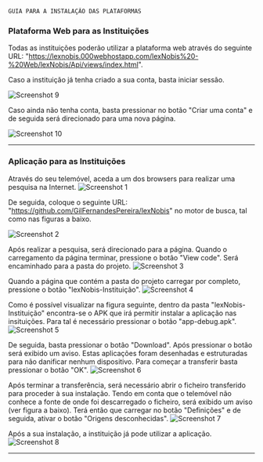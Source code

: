   	GUIA PARA A INSTALAÇÃO DAS PLATAFORMAS

### Plataforma Web para as Instituições

Todas as instituições poderão utilizar a plataforma web através do seguinte URL: "https://lexnobis.000webhostapp.com/lexNobis%20-%20Web/lexNobis/Api/views/index.html". 

Caso a instituição já tenha criado a sua conta, basta iniciar sessão.

![Screenshot 9](https://github.com/GilFernandesPereira/lexNobis/blob/master/Imagens/web-login.png)

Caso ainda não tenha conta, basta pressionar no botão "Criar uma conta" e de seguida será direcionado para uma nova página.

![Screenshot 10](https://github.com/GilFernandesPereira/lexNobis/blob/master/Imagens/web-%20criar%20conta.png)

---

### Aplicação para as Instituições

Através do seu telemóvel, aceda a um dos browsers para realizar uma pesquisa na Internet.
![Screenshot 1](https://github.com/GilFernandesPereira/lexNobis/blob/master/Imagens/browsers.png)

De seguida, coloque o seguinte URL: "https://github.com/GilFernandesPereira/lexNobis" no motor de busca, tal como nas figuras a baixo.

![Screenshot 2](https://github.com/GilFernandesPereira/lexNobis/blob/master/Imagens/Google%20e%20Motor%20de%20Busca.png)

Após realizar a pesquisa, será direcionado para a página. Quando o carregamento da página terminar, pressione o botão "View code". Será encaminhado para a pasta do projeto.
![Screenshot 3](https://github.com/GilFernandesPereira/lexNobis/blob/master/Imagens/homePage_Github.png)

Quando a página que contém a pasta do projeto carregar por completo, pressione o botão "lexNobis-Instituição".
![Screenshot 4](https://github.com/GilFernandesPereira/lexNobis/blob/master/Imagens/pastasGitHub_Instituicao.png)

Como é possível visualizar na figura seguinte, dentro da pasta "lexNobis-Instituição" encontra-se o APK que irá permitir instalar a aplicação nas insituições. Para tal é necessário pressionar o botão "app-debug.apk".
![Screenshot 5](https://github.com/GilFernandesPereira/lexNobis/blob/master/Imagens/InsidePastaGithub_Instituicao.png)

De seguida, basta pressionar o botão "Download". Após pressionar o botão será exibido um aviso. Estas aplicações foram desenhadas e estruturadas para não danificar nenhum dispositivo. Para começar a transferir basta pressionar o botão "OK".
![Screenshot 6](https://github.com/GilFernandesPereira/lexNobis/blob/master/Imagens/download%2Baviso%20instituicao.png)

Após terminar a transferência, será necessário abrir o ficheiro transferido para proceder à sua instalação. Tendo em conta que o telemóvel não conhece a fonte de onde foi descarregado o ficheiro, será exibido um aviso (ver figura a baixo). Terá então que carregar no botão "Definições" e de seguida, ativar o botão "Origens desconhecidas".
![Screenshot 7](https://github.com/GilFernandesPereira/lexNobis/blob/master/Imagens/insituicao_instalacao_aviso.png)

Após a sua instalação, a instituição já pode utilizar a aplicação.
![Screenshot 8](https://github.com/GilFernandesPereira/lexNobis/blob/master/Imagens/Apresenta%C3%A7%C3%A3o.png)

---
